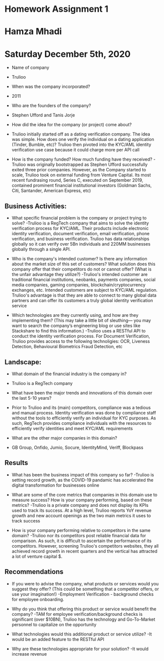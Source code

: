 # Homework Assignment 1
# Hamza Mhadi 
# Saturday December 5th, 2020 

* Name of company
 - Trulioo

* When was the company incorporated?
 - 2011

* Who are the founders of the company?
 - Stephen Ufford and Tanis Jorje 

* How did the idea for the company (or project) come about?
- Trulioo initially started off as a dating verification company. The idea was simple. How does one verify the individual on a dating application (Tinder, Bumble, etc)? Trulioo then pivoted into the KYC/AML identity verification use case because it could charge more per API call

* How is the company funded? How much funding have they received?
-Trulioo was originally bootstrapped as Stephen Ufford successfully exited three prior companies. However, as the Company started to scale, Trulioo took on external funding from Venture Capital. Its most recent fundrasing round, Series C, executed on September 2019, contained prominent financial institutional investors (Goldman Sachs, Citi, Santander, American Express, etc)


## Business Activities:

* What specific financial problem is the company or project trying to solve?
-Trulioo is a RegTech company that aims to solve the identity verification process for KYC/AML. Their products include electronic identity verification, document verification, email verification, phone verification, and business verification. Trulioo has data  relationships globally so it can verify over 5Bn individuals and 220MM businesses globally through a single API. 

* Who is the company's intended customer?  Is there any information about the market size of this set of customers?
What solution does this company offer that their competitors do not or cannot offer? (What is the unfair advantage they utilize?)
-Trulioo's intended customer are traditional financial institutions, neobanks, payments companies, social media companies, gaming companies, blockchain/cryptocurrency exchanges, etc. Intended customers are subject to KYC/AML regulation. Trulioo's advantage is that they are able to connect to many global data partners and can offer its customers a truly global identity verification service 

* Which technologies are they currently using, and how are they implementing them? (This may take a little bit of sleuthing–– you may want to search the company’s engineering blog or use sites like Stackshare to find this information.)
-Trulioo uses a RESTful API to conduct the identity verification process. For Document Verification, Trulioo provides access to the following technoligies: OCR, Liveness Detection, Behavioural Biometrics Fraud Detection, etc 

## Landscape:

* What domain of the financial industry is the company in?
- Trulioo is a RegTech company 

* What have been the major trends and innovations of this domain over the last 5-10 years?
- Prior to Trulioo and its (main) competitors, compliance was a tedious and manual process. Identity verification was done by compliance staff without the tools to efficiently verify an individual for KYC purposes. As such, RegTech provides compliance individuals with the resources to efficiently verify identities and meet KYC/AML requirements 

* What are the other major companies in this domain?
- GB Group, Onfido, Jumio, Socure, IdentityMind, Veriff, Blockpass 

## Results

* What has been the business impact of this company so far?
-Trulioo is setting record growth, as the COVID-19 pandamic has accelerated the digital transformation for businesses online 

* What are some of the core metrics that companies in this domain use to measure success? How is your company performing, based on these metrics?
-Trulioo is a private company and does not display its KPIs used to track its success. At a high level, Trulioo reports YoY revenue growth and new account openings as the two main metrics it uses to track success 

* How is your company performing relative to competitors in the same domain?
-Trulioo nor its competitors post reliable financial data for comparison. As such, it is difficult to ascertain the performance of its competitors. However, screening Trulioo's competitors websites, they all achieved record growth in recent quarters and the vertical has attracted a lot of venture capital $. 


## Recommendations

* If you were to advise the company, what products or services would you suggest they offer? (This could be something that a competitor offers, or use your imagination!)
-Employment Verification - background checks for employee onboarding.  

* Why do you think that offering this product or service would benefit the company?
-TAM for employee verification/background checks is significant (over $10BN), Trulioo has the technology and Go-To-Market personnel to capitalize on the opportunity 

* What technologies would this additional product or service utilize?
-It would be an added feature to the RESTful API 

* Why are these technologies appropriate for your solution?
-It would increase revenue